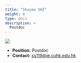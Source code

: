 ```yaml
---
title: "Shuyao SHI"
weight: 8
type: docs
description: >
  Postdoc
---
```


<div class="member-photo-frame wk-desk-4 wk-ipadp-4 wk-mobile-12 wk-tab-12">
    <div class=".member-photo-image">
     <img src="/images/members/SHI-Shuyao.jpg">
    </div>
</div>

 - **Position:** Postdoc
 - **Contact:** [ss119@ie.cuhk.edu.hk](ss119@ie.cuhk.edu.hk)